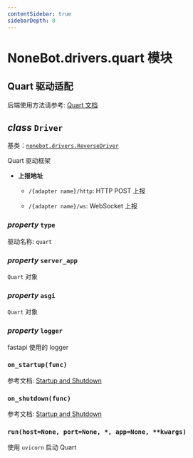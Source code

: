 ```yaml
---
contentSidebar: true
sidebarDepth: 0
---
```


# NoneBot.drivers.quart 模块

## Quart 驱动适配

后端使用方法请参考: [Quart 文档](https://pgjones.gitlab.io/quart/index.html)


## _class_ `Driver`

基类：[`nonebot.drivers.ReverseDriver`](README.md#nonebot.drivers.ReverseDriver)

Quart 驱动框架


* **上报地址**

    
    * `/{adapter name}/http`: HTTP POST 上报


    * `/{adapter name}/ws`: WebSocket 上报



### _property_ `type`

驱动名称: `quart`


### _property_ `server_app`

`Quart` 对象


### _property_ `asgi`

`Quart` 对象


### _property_ `logger`

fastapi 使用的 logger


### `on_startup(func)`

参考文档: [Startup and Shutdown](https://pgjones.gitlab.io/quart/how_to_guides/startup_shutdown.html)


### `on_shutdown(func)`

参考文档: [Startup and Shutdown](https://pgjones.gitlab.io/quart/how_to_guides/startup_shutdown.html)


### `run(host=None, port=None, *, app=None, **kwargs)`

使用 `uvicorn` 启动 Quart
